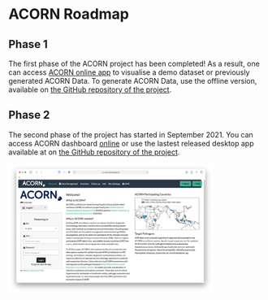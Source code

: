 # ACORN Roadmap

## Phase 1

The first phase of the ACORN project has been completed!
As a result, one can access [ACORN online app](https://moru.shinyapps.io/acornamr/) to visualise a demo dataset or previously generated ACORN Data. To generate ACORN Data, use the offline version, available on [the GitHub repository of the project](https://github.com/ocelhay/ACORN).


## Phase 2

The second phase of the project has started in September 2021.
You can access ACORN dashboard [online](https://moru.shinyapps.io/acorn2/) or use the lastest released desktop app available at on [the GitHub repository of the project](https://github.com/acornamr/acorn-dashboard/releases).

<img src="images/acorn2-welcome.png" alt="ACORN AMR" width = "80%"/>